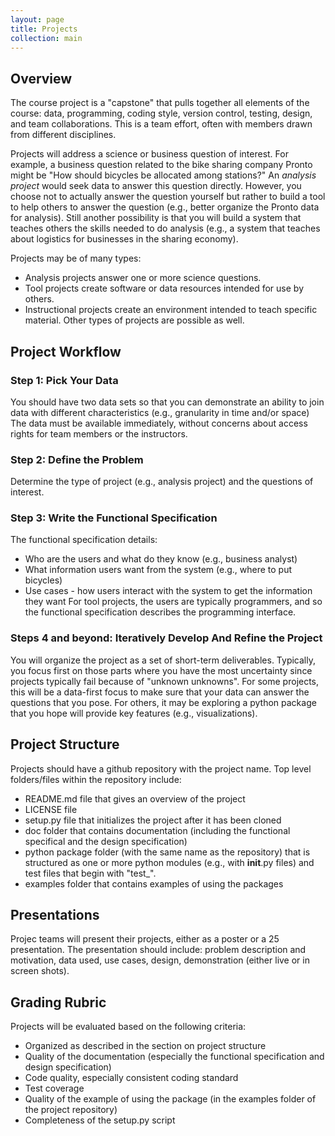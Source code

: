 ```yaml
---
layout: page
title: Projects
collection: main
---
```


## Overview
The course project is a "capstone" that pulls together all elements of the course:
data, programming, coding style,
version control, testing, design, and team collaborations.
This is a team effort, often with members drawn from different disciplines.

Projects will address a science or business question of interest.
For example, a business question related to the
bike sharing company Pronto might be "How should bicycles be allocated
among stations?"
An *analysis project* would seek data to answer this question
directly.
However, you choose not to actually answer the question
yourself but rather to build
a tool to help
others to answer the question
(e.g., better organize the Pronto data for analysis).
Still another possibility is that you will build a system that teaches
others the skills needed to do analysis
(e.g., a system that teaches about logistics for businesses in the
sharing economy).

Projects may be of many types:
- Analysis projects answer one or more science questions.
- Tool projects create software or data resources intended for use by others.
- Instructional projects create an environment intended to teach specific material.
Other types of projects are possible as well.

## Project Workflow

### Step 1: Pick Your Data
You should have two data sets so that you can demonstrate an ability
to join data with different characteristics (e.g., granularity in time and/or space)
The data must be available immediately, without concerns
about access rights for team members or the instructors.

### Step 2: Define the Problem
Determine the type of project  (e.g., analysis project) and the
questions of interest.

### Step 3: Write the Functional Specification
The functional specification details:
- Who are the users and what do they know (e.g., business analyst)
- What information users want from the system (e.g., where to put bicycles)
- Use cases - how users interact with the system to get the 
information they want
For tool projects, the users are typically programmers, and so the
functional specification describes the programming interface.

### Steps 4 and beyond: Iteratively Develop And Refine the Project
You will organize the project as a set of short-term deliverables.
Typically, you focus first on those parts where you have
the most uncertainty since projects typically fail because
of "unknown unknowns".
For some projects, this will be a data-first focus to make sure that
your data can answer the questions that you pose.
For others, it may be exploring a python package that you hope
will provide key features (e.g., visualizations).

## Project Structure
Projects should have a github repository with the project name.
Top level folders/files within the repository include: 
- README.md file that gives an overview of the project
- LICENSE file
- setup.py file that initializes the project after it has been cloned
- doc folder that contains documentation (including the functional specifical
and the design specification)
- python package folder (with the same name as the repository)
that is structured as one or more python modules 
(e.g., with __init__.py files) and test files that begin with "test_".
- examples folder that contains examples of using the packages

## Presentations
Projec teams 
will present their projects, either as a poster or a 25 presentation.
The presentation should include:
problem description and motivation,
data used,
use cases,
design,
demonstration (either live or in screen shots).

## Grading Rubric
Projects will be evaluated based on the following criteria:
- Organized as described in the section on project structure
- Quality of the documentation (especially the functional
specification and design specification)
- Code quality, especially consistent coding standard
- Test coverage
- Quality of the example of using the package (in the examples
folder of the project repository)
- Completeness of the setup.py script
